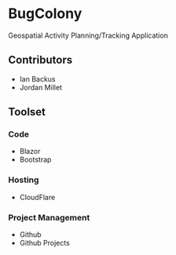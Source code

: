 # BugColony
Geospatial Activity Planning/Tracking Application

## Contributors
- Ian Backus
- Jordan Millet

## Toolset

### Code
- Blazor
- Bootstrap

### Hosting
- CloudFlare

### Project Management
- Github
- Github Projects

